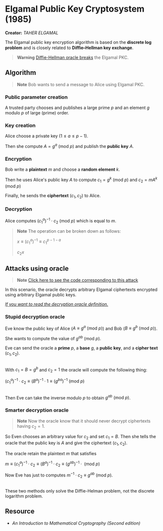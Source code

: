 # Elgamal Public Key Cryptosystem (1985)

**Creator:** *TAHER ELGAMAL*

The Elgamal public key encryption algorithm is based on the **discrete log problem** and is closely related to **Diﬃe–Hellman key exchange**.

> **Warning** [Diffie-Hellman oracle breaks](#attacks-using-oracle) the Elgamal PKC.

## Algorithm

> **Note** Bob wants to send a message to Alice using Elgamal PKC.

### Public parameter creation

A trusted party chooses and publishes a large prime $p$ and an element $g$ modulo $p$ of large (prime) order.

### Key creation

Alice choose a private key ($1\le a \le p-1$).

Then she compute $A = g^a\text{ (mod }p\text{)}$ and publish the **public key** $A$.

### Encryption

Bob write a **plaintext** $m$ and choose a **random element** $k$.

Then he uses Alice's public key $A$ to compute $c_1=g^k\text{ (mod }p\text{)}$ and $c_2=mA^k\text{ (mod }p\text{)}$

Finally, he sends the **ciphertext** $(c_1,c_2)$ to Alice.

### Decryption

Alice computes $(c_1^a)^{-1}\cdot c_2\text{ (mod }p\text{)}$ which is equal to $m$.

> **Note** The operation can be broken down as follows:
> 
> $x\equiv (c_1^a)^{-1}\equiv c_1^{p-1-a}$
>
> $c_2x$


## Attacks using oracle

> **Note** [Click here to see the code corresponding to this attack](./ElGamalAttack.py)

In this scenario, the oracle decrypts arbitrary Elgamal ciphertexts encrypted using arbitrary Elgamal public keys.

[*If you want to read the decryption oracle definition.*](../../Attacks/README.md#decryption-oracle)

### Stupid decryption oracle

Eve know the public key of Alice ($A\equiv g^a\text{ (mod }p\text{)}$) and Bob ($B\equiv g^b\text{ (mod }p\text{)}$).

She wants to compute the value of $g^{ab}\text{ (mod }p\text{)}$.

Eve can send the oracle a **prime** $p$, a **base** $g$, a **public key**, and a **cipher text** $(c_1,c_2)$.

\
With $c_1=B=g^b$ and $c_2=1$ the oracle will compute the following thing: 

$(c_1^a)^{-1}\cdot c_2 \equiv (B^a)^{-1}\cdot 1 \equiv (g^{ba})^{-1} \text{ (mod } p\text{)}$

\
Then Eve can take the inverse modulo $p$ to obtain $g^{ab}\text{ (mod }p\text{)}$.

### Smarter decryption oracle

> **Note** Now the oracle know that it should never decrypt ciphertexts having $c_2=1$.

So Even chooses an arbitrary value for $c_2$ and set $c_1=B$. Then she tells the oracle that the public key is $A$ and give the ciphertext $(c_1,c_2)$.

The oracle retain the plaintext $m$ that satisfies

$m\equiv(c_1^a)^{-1}\cdot c_2\equiv(B^a)^{-1}\cdot c_2 \equiv (g^{ab})^{-1}\cdot\text{ (mod }p\text{)}$

Now Eve has just to computes $m^{-1}\cdot c_2\equiv g^{ab}\text{ (mod }p\text{)}$.

\
These two methods only solve the Diffie-Helman problem, not the discrete logarithm problem.

## Resource

- *An Introduction to Mathematical Cryptography (Second edition)*